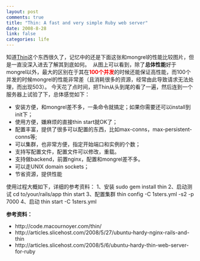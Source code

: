 ```yaml
--- 
layout: post
comments: true
title: "Thin: A fast and very simple Ruby web server"
date: 2008-8-28
link: false
categories: life
---
```

知道<a href="http://code.macournoyer.com/thin/">Thin</a>这个东西很久了，记忆中的还是下面这张和mongrel的性能比较图片，但是一直没深入进去了解其到底如何。
<img src="http://chart.apis.google.com/chart?cht=bvg&amp;chd=t:14.98,54.8723076923077,48.9184615384615,79.9276923076923|14.8692307692308,65.0615384615385,70.4446153846154,89.5553846153846|14.9476923076923,35.1123076923077,70.18,88.6769230769231&amp;chbh=16&amp;chs=350x150&amp;chl=WEBrick|Mongrel|Evented%20M.|Thin&amp;chco=000000,666666,cccccc&amp;chdl=1%20c%20req.|10%20c%20req.|100%20c%20req." alt="" />
从图上可以看到，除了<strong>总体性能</strong>好于mongrel以外，最大的区别在于其在<strong><span style="color: #ff0000;">100个并发</span></strong>的时候还能保证高性能，而100个并发的时候mongrel的性能非常差（且消耗很多的资源，经常由此导致请求无法处理，而出现503）。
今天花了点时间，把Thin从头到尾的看了一遍，然后连到一个服务器上试验了下，总体感觉如下：
<ul>
	<li>安装方便，和mongrel差不多，一条命令就搞定；如果你需要还可以install到init下；</li>
	<li>使用方便，嫌麻烦的直接thin start就OK了；</li>
	<li>配置丰富，提供了很多可以配置的东西，比如max-conns，max-persistent-conns等;</li>
	<li>可以集群，也非常方便，指定开始端口和实例的个数；</li>
	<li>支持写配置文件，配置文件可以修改，重载。</li>
	<li>支持做backend，前置nginx，配置和mongrel差不多。</li>
	<li>可以走UNIX domain sockets；</li>
	<li>节省资源，提供性能</li>
</ul>
使用过程大概如下，详细的参考资料：
1、安装
sudo gem install thin
2、启动测试
cd to/your/rails/app
thin start
3、配置集群
thin config -C 1sters.yml -s2 -p 7000
4、启动
thin start -C 1sters.yml

<strong>参考资料：</strong>
<ul>
	<li>http://code.macournoyer.com/thin/</li>
	<li>http://articles.slicehost.com/2008/5/27/ubuntu-hardy-nginx-rails-and-thin</li>
	<li>http://articles.slicehost.com/2008/5/6/ubuntu-hardy-thin-web-server-for-ruby</li>
</ul>
